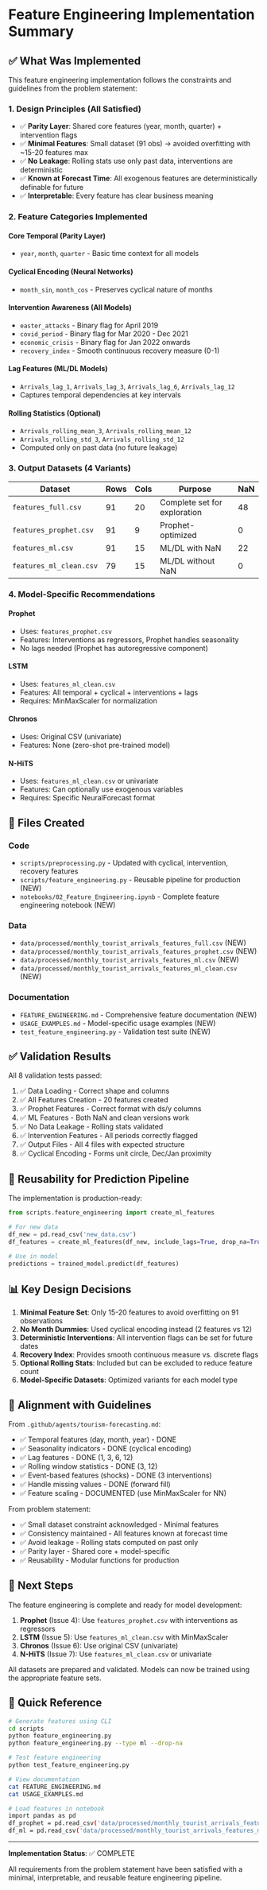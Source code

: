 # Feature Engineering Implementation Summary

## ✅ What Was Implemented

This feature engineering implementation follows the constraints and guidelines from the problem statement:

### 1. Design Principles (All Satisfied)

- ✅ **Parity Layer**: Shared core features (year, month, quarter) + intervention flags
- ✅ **Minimal Features**: Small dataset (91 obs) → avoided overfitting with ~15-20 features max
- ✅ **No Leakage**: Rolling stats use only past data, interventions are deterministic
- ✅ **Known at Forecast Time**: All exogenous features are deterministically definable for future
- ✅ **Interpretable**: Every feature has clear business meaning

### 2. Feature Categories Implemented

#### Core Temporal (Parity Layer)
- `year`, `month`, `quarter` - Basic time context for all models

#### Cyclical Encoding (Neural Networks)
- `month_sin`, `month_cos` - Preserves cyclical nature of months

#### Intervention Awareness (All Models)
- `easter_attacks` - Binary flag for April 2019
- `covid_period` - Binary flag for Mar 2020 - Dec 2021  
- `economic_crisis` - Binary flag for Jan 2022 onwards
- `recovery_index` - Smooth continuous recovery measure (0-1)

#### Lag Features (ML/DL Models)
- `Arrivals_lag_1`, `Arrivals_lag_3`, `Arrivals_lag_6`, `Arrivals_lag_12`
- Captures temporal dependencies at key intervals

#### Rolling Statistics (Optional)
- `Arrivals_rolling_mean_3`, `Arrivals_rolling_mean_12`
- `Arrivals_rolling_std_3`, `Arrivals_rolling_std_12`
- Computed only on past data (no future leakage)

### 3. Output Datasets (4 Variants)

| Dataset | Rows | Cols | Purpose | NaN |
|---------|------|------|---------|-----|
| `features_full.csv` | 91 | 20 | Complete set for exploration | 48 |
| `features_prophet.csv` | 91 | 9 | Prophet-optimized | 0 |
| `features_ml.csv` | 91 | 15 | ML/DL with NaN | 22 |
| `features_ml_clean.csv` | 79 | 15 | ML/DL without NaN | 0 |

### 4. Model-Specific Recommendations

#### Prophet
- Uses: `features_prophet.csv`
- Features: Interventions as regressors, Prophet handles seasonality
- No lags needed (Prophet has autoregressive component)

#### LSTM
- Uses: `features_ml_clean.csv`
- Features: All temporal + cyclical + interventions + lags
- Requires: MinMaxScaler for normalization

#### Chronos
- Uses: Original CSV (univariate)
- Features: None (zero-shot pre-trained model)

#### N-HiTS
- Uses: `features_ml_clean.csv` or univariate
- Features: Can optionally use exogenous variables
- Requires: Specific NeuralForecast format

## 📁 Files Created

### Code
- `scripts/preprocessing.py` - Updated with cyclical, intervention, recovery features
- `scripts/feature_engineering.py` - Reusable pipeline for production (NEW)
- `notebooks/02_Feature_Engineering.ipynb` - Complete feature engineering notebook (NEW)

### Data
- `data/processed/monthly_tourist_arrivals_features_full.csv` (NEW)
- `data/processed/monthly_tourist_arrivals_features_prophet.csv` (NEW)
- `data/processed/monthly_tourist_arrivals_features_ml.csv` (NEW)
- `data/processed/monthly_tourist_arrivals_features_ml_clean.csv` (NEW)

### Documentation
- `FEATURE_ENGINEERING.md` - Comprehensive feature documentation (NEW)
- `USAGE_EXAMPLES.md` - Model-specific usage examples (NEW)
- `test_feature_engineering.py` - Validation test suite (NEW)

## ✅ Validation Results

All 8 validation tests passed:

1. ✅ Data Loading - Correct shape and columns
2. ✅ All Features Creation - 20 features created
3. ✅ Prophet Features - Correct format with ds/y columns
4. ✅ ML Features - Both NaN and clean versions work
5. ✅ No Data Leakage - Rolling stats validated
6. ✅ Intervention Features - All periods correctly flagged
7. ✅ Output Files - All 4 files with expected structure
8. ✅ Cyclical Encoding - Forms unit circle, Dec/Jan proximity

## 🔄 Reusability for Prediction Pipeline

The implementation is production-ready:

```python
from scripts.feature_engineering import create_ml_features

# For new data
df_new = pd.read_csv('new_data.csv')
df_features = create_ml_features(df_new, include_lags=True, drop_na=True)

# Use in model
predictions = trained_model.predict(df_features)
```

## 📊 Key Design Decisions

1. **Minimal Feature Set**: Only 15-20 features to avoid overfitting on 91 observations
2. **No Month Dummies**: Used cyclical encoding instead (2 features vs 12)
3. **Deterministic Interventions**: All intervention flags can be set for future dates
4. **Recovery Index**: Provides smooth continuous measure vs. discrete flags
5. **Optional Rolling Stats**: Included but can be excluded to reduce feature count
6. **Model-Specific Datasets**: Optimized variants for each model type

## 🎯 Alignment with Guidelines

From `.github/agents/tourism-forecasting.md`:
- ✅ Temporal features (day, month, year) - DONE
- ✅ Seasonality indicators - DONE (cyclical encoding)
- ✅ Lag features - DONE (1, 3, 6, 12)
- ✅ Rolling window statistics - DONE (3, 12)
- ✅ Event-based features (shocks) - DONE (3 interventions)
- ✅ Handle missing values - DONE (forward fill)
- ✅ Feature scaling - DOCUMENTED (use MinMaxScaler for NN)

From problem statement:
- ✅ Small dataset constraint acknowledged - Minimal features
- ✅ Consistency maintained - All features known at forecast time
- ✅ Avoid leakage - Rolling stats computed on past only
- ✅ Parity layer - Shared core + model-specific
- ✅ Reusability - Modular functions for production

## 🚀 Next Steps

The feature engineering is complete and ready for model development:

1. **Prophet** (Issue 4): Use `features_prophet.csv` with interventions as regressors
2. **LSTM** (Issue 5): Use `features_ml_clean.csv` with MinMaxScaler
3. **Chronos** (Issue 6): Use original CSV (univariate)
4. **N-HiTS** (Issue 7): Use `features_ml_clean.csv` or univariate

All datasets are prepared and validated. Models can now be trained using the appropriate feature sets.

## 📖 Quick Reference

```bash
# Generate features using CLI
cd scripts
python feature_engineering.py
python feature_engineering.py --type ml --drop-na

# Test feature engineering
python test_feature_engineering.py

# View documentation
cat FEATURE_ENGINEERING.md
cat USAGE_EXAMPLES.md

# Load features in notebook
import pandas as pd
df_prophet = pd.read_csv('data/processed/monthly_tourist_arrivals_features_prophet.csv')
df_ml = pd.read_csv('data/processed/monthly_tourist_arrivals_features_ml_clean.csv')
```

---

**Implementation Status**: ✅ COMPLETE

All requirements from the problem statement have been satisfied with a minimal, interpretable, and reusable feature engineering pipeline.
